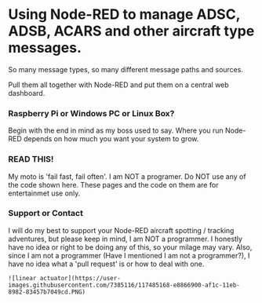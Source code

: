 # Using Node-RED to manage ADSC, ADSB, ACARS and other aircraft type messages.

So many message types, so many different message paths and sources.

Pull them all together with Node-RED and put them on a central web dashboard.

### Raspberry Pi or Windows PC or Linux Box?

Begin with the end in mind as my boss used to say. Where you run Node-RED depends on how much you want your system to grow.

###  READ THIS!

My moto is 'fail fast, fail often'. I am NOT a programer. Do NOT use any of the code shown here. These pages and the code on them are for entertainmet use only.

### Support or Contact

I will do my best to support your Node-RED aircraft spotting / tracking adventures, but please keep in mind, I am NOT a programmer. I honestly have no idea or right to be doing any of this, so your milage may vary. Also, since I am not a programmer (Have I mentioned I am not a programmer?), I have no idea what a 'pull request' is or how to deal with one.
    
    ![linear actuator](https://user-images.githubusercontent.com/7385116/117485168-e8866900-af1c-11eb-8982-83457b7049cd.PNG)
